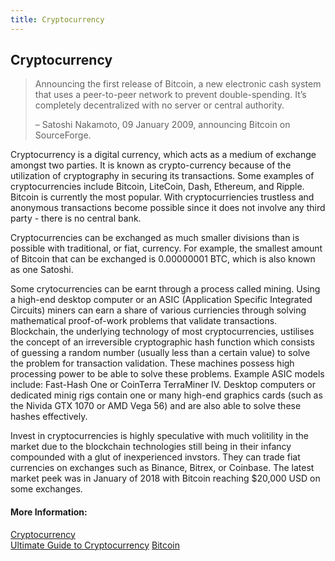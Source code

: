 ```yaml
---
title: Cryptocurrency
---
```

## Cryptocurrency

>Announcing the first release of Bitcoin, a new electronic cash system that uses a peer-to-peer network to prevent double-spending. It’s completely decentralized with no server or central authority.  
>
> – Satoshi Nakamoto, 09 January 2009, announcing Bitcoin on SourceForge.

Cryptocurrency is a digital currency, which acts as a medium of exchange amongst two parties. It is known as crypto-currency because of the utilization of cryptography in securing its transactions. Some examples of cryptocurrencies include Bitcoin, LiteCoin, Dash, Ethereum, and Ripple. Bitcoin is currently the most popular. With cryptocurriencies trustless and anonymous transactions become possible since it does not involve any third party - there is no central bank. 

Cryptocurrencies can be exchanged as much smaller divisions than is possible with traditional, or fiat, currency. For example, the smallest amount of Bitcoin that can be exchanged is 0.00000001 BTC, which is also known as one Satoshi.

Some crytocurrencies can be earnt through a process called mining. Using a high-end desktop computer or an ASIC (Application Specific Integrated Circuits) miners can earn a share of various curriencies through solving mathematical proof-of-work problems that validate transactions. Blockchain, the underlying technology of most cryptocurrencies, ustilises the concept of an irreversible cryptographic hash function which consists of guessing a random number (usually less than a certain value) to solve the problem for transaction validation. These machines possess high processing power to be able to solve these problems. Example ASIC models include: Fast-Hash One or CoinTerra TerraMiner IV. Desktop computers or dedicated minig rigs contain one or many high-end graphics cards (such as the Nivida GTX 1070 or AMD Vega 56) and are also able to solve these hashes effectively. 

Invest in cryptocurrencies is highly speculative with much volitility in the market due to the blockchain technologies still being in their infancy compounded with a glut of inexperienced invstors. They can trade fiat currencies on exchanges such as Binance, Bitrex, or Coinbase. The latest market peek was in January of 2018 with Bitcoin reaching $20,000 USD on some exchanges. 

#### More Information:
[Cryptocurrency](https://en.wikipedia.org/wiki/Cryptocurrency)    
[Ultimate Guide to Cryptocurrency](https://blockgeeks.com/guides/what-is-cryptocurrency)
[Bitcoin](https://en.wikipedia.org/wiki/Bitcoin)
